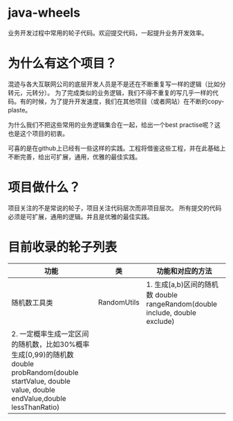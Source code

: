 # java-wheels
业务开发过程中常用的轮子代码。欢迎提交代码，一起提升业务开发效率。
# 为什么有这个项目？
混迹与各大互联网公司的底层开发人员是不是还在不断重复写一样的逻辑（比如分转元，元转分）。
为了完成类似的业务逻辑，我们不得不重复的写几乎一样的代码。有的时候，为了提升开发速度，我们在其他项目（或者网站）在不断的copy-plaste。

为什么我们不把这些常用的业务逻辑集合在一起，给出一个best practise呢？这也是这个项目的初衷。

可喜的是在github上已经有一些这样的实践。工程将借鉴这些工程，并在此基础上不断完善，给出可扩展，通用，优雅的最佳实践。

# 项目做什么？
项目关注的不是常说的轮子，项目关注代码层次而非项目层次。
所有提交的代码必须是可扩展，通用的逻辑。并且是优雅的最佳实践。

# 目前收录的轮子列表

| 功能 | 类 | 功能和对应的方法 |
|-------------|-----------------|-------------------|
| 随机数工具类 | RandomUtils    | 1. 生成[a,b)区间的随机数   double rangeRandom(double include, double exclude) </br> 
2. 一定概率生成一定区间的随机数，比如30%概率生成[0,99)的随机数 double probRandom(double startValue, double value, double endValue,double lessThanRatio)</br> |

